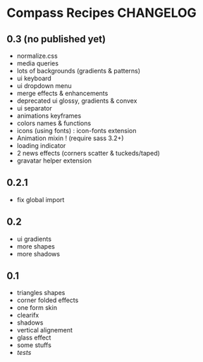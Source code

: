 # Compass Recipes CHANGELOG

## 0.3 (no published yet)

* normalize.css
* media queries
* lots of backgrounds (gradients & patterns)
* ui keyboard
* ui dropdown menu
* merge effects & enhancements
* deprecated ui glossy, gradients & convex
* ui separator
* animations keyframes
* colors names & functions
* icons (using fonts) : icon-fonts extension
* Animation mixin ! (require sass 3.2+)
* loading indicator
* 2 news effects (corners scatter & tuckeds/taped)
* gravatar helper extension

## 0.2.1

* fix global import

## 0.2

* ui gradients
* more shapes
* more shadows

## 0.1

* triangles shapes
* corner folded effects
* one form skin
* clearifx
* shadows
* vertical alignement
* glass effect
* some stuffs
* _tests_